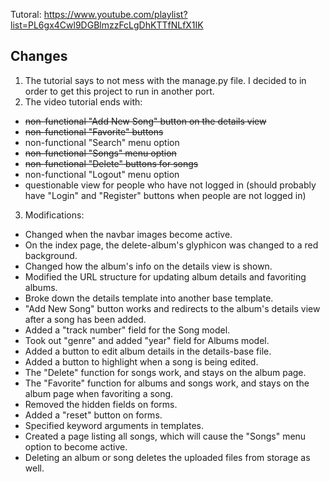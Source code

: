 Tutoral: https://www.youtube.com/playlist?list=PL6gx4Cwl9DGBlmzzFcLgDhKTTfNLfX1IK


## Changes
1. The tutorial says to not mess with the manage.py file. I decided to in order to get this project to run in another port.
2. The video tutorial ends with:
  * ~~non-functional "Add New Song" button on the details view~~
  * ~~non-functional "Favorite" buttons~~
  * non-functional "Search" menu option
  * ~~non-functional "Songs" menu option~~
  * ~~non-functional "Delete" buttons for songs~~
  * non-functional "Logout" menu option
  * questionable view for people who have not logged in (should probably have "Login" and "Register" buttons when people are not logged in)
3. Modifications:
  * Changed when the navbar images become active.
  * On the index page, the delete-album's glyphicon was changed to a red background.
  * Changed how the album's info on the details view is shown.
  * Modified the URL structure for updating album details and favoriting albums.
  * Broke down the details template into another base template.
  * "Add New Song" button works and redirects to the album's details view after a song has been added.
  * Added a "track number" field for the Song model.
  * Took out "genre" and added "year" field for Albums model.
  * Added a button to edit album details in the details-base file.
  * Added a button to highlight when a song is being edited.
  * The "Delete" function for songs work, and stays on the album page.
  * The "Favorite" function for albums and songs work, and stays on the album page when favoriting a song.
  * Removed the hidden fields on forms.
  * Added a "reset" button on forms.
  * Specified keyword arguments in templates.
  * Created a page listing all songs, which will cause the "Songs" menu option to become active.
  * Deleting an album or song deletes the uploaded files from storage as well.